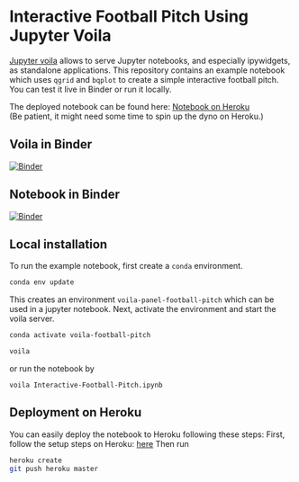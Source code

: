 # Interactive Football Pitch Using Jupyter Voila

[Jupyter voila](https://blog.jupyter.org/and-voil%C3%A0-f6a2c08a4a93) allows to serve Jupyter notebooks, and especially ipywidgets, as standalone applications.
This repository contains an example notebook which uses `qgrid` and `bqplot` to create a simple interactive football pitch.
You can test it live in Binder or run it locally.

The deployed notebook can be found here: [Notebook on Heroku](https://voila-football-pitch-example.herokuapp.com/)  
(Be patient, it might need some time to spin up the dyno on Heroku.)

## Voila in Binder

[![Binder](https://mybinder.org/badge_logo.svg)](https://mybinder.org/v2/gh/seidlr/voila-interactive-football-pitch/master?urlpath=voila%2Frender%2FInteractive-Football-Pitch.ipynb)

## Notebook in Binder

[![Binder](https://mybinder.org/badge_logo.svg)](https://mybinder.org/v2/gh/seidlr/voila-panel-interactive-football-pitch/master?filepath=Interactive-Football-Pitch.ipynb)

## Local installation

To run the example notebook, first create a `conda` environment.

```bash
conda env update
```

This creates an environment `voila-panel-football-pitch` which can be used in a jupyter notebook.
Next, activate the environment and start the voila server.

```bash
conda activate voila-football-pitch
```

```bash
voila
```

or run the notebook by

```
voila Interactive-Football-Pitch.ipynb
```

## Deployment on Heroku

You can easily deploy the notebook to Heroku following these steps:
First, follow the setup steps on Heroku: [here](https://devcenter.heroku.com/articles/getting-started-with-python)
Then run

```bash
heroku create
git push heroku master
```
